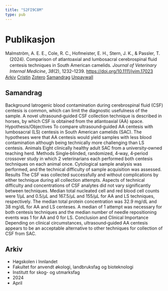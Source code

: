```yaml
---
title: "S2FI9C8M"
type: pub
---
```

<h1>Publikasjon</h1>
<article id="csl-bib-container-S2FI9C8M" class="csl-bib-container">
  <div class="csl-bib-body" style="line-height: 1.35; padding-left: 1em; text-indent:-1em;">
  <div class="csl-entry">Malmstr&#xF6;m, A. E. E., Cole, R. C., Hofmeister, E. H., Stern, J. K., &amp; Passler, T. (2024). Comparison of atlantoaxial and lumbosacral cerebrospinal fluid centesis techniques in South American camelids. <i>Journal of Veterinary Internal Medicine</i>, <i>38</i>(2), 1232&#x2013;1239. <a href="https://doi.org/10.1111/jvim.17023">https://doi.org/10.1111/jvim.17023</a></div>
</div>
  <div class="csl-bib-buttons">
    <a href="#taxonomy-article-S2FI9C8M" class="csl-bib-button">Arkiv</a>
    <a href="https://app.cristin.no/results/show.jsf?id=2258874" alt="Cristin URL" class="csl-bib-button">Cristin</a>
    <a href="http://zotero.org/groups/5402882/items/S2FI9C8M" alt="Zotero URL" class="csl-bib-button">Zotero</a>
    <a href="#abstract-article-S2FI9C8M" class="csl-bib-button">Samandrag</a>
    <a href="https://onlinelibrary.wiley.com/doi/pdfdirect/10.1111/jvim.17023" class="csl-bib-button">Unpaywall</a>
  </div>
  <div id="csl-bib-meta-container-S2FI9C8M"></div>
</article>
<div id="csl-bib-meta-S2FI9C8M" class="csl-bib-meta">
  <article id="abstract-article-S2FI9C8M" class="abstract-article">
    <h1>Samandrag</h1>
    Background Iatrogenic blood contamination during cerebrospinal fluid (CSF) centesis is common, which can limit the diagnostic usefulness of the sample. A novel ultrasound‐guided CSF collection technique is described in horses, by which CSF is obtained from the atlantoaxial (AA) space. Hypothesis/Objectives To compare ultrasound‐guided AA centesis with lumbosacral (LS) centesis in South American camelids (SAC). The hypotheses were that AA centesis would yield samples with less blood contamination although being technically more challenging than LS centesis. Animals Eight clinically healthy adult SAC from a university‐owned teaching herd. Methods Single‐blinded, randomized, 4‐way, 4‐period crossover study in which 2 veterinarians each performed both centesis techniques on each animal once. Cytological sample analysis was performed, and the technical difficulty of sample acquisition was assessed. Results The CSF was collected successfully and without complications by either technique during all collection attempts. Aspects of technical difficulty and concentrations of CSF analytes did not vary significantly between techniques. Median total nucleated cell and red blood cell counts were 1/μL and 0.5/μL and 167.5/μL and 155/μL for AA and LS techniques, respectively. The median total protein concentration was 32.9 mg/dL and 38 mg/dL for AA and LS centeses. A median of 1 attempt was necessary for both centesis techniques and the median number of needle repositioning events was 1 for AA and 0 for LS. Conclusion and Clinical Importance Depending on clinical circumstances, ultrasound‐guided AA centesis appears to be an acceptable alternative to other techniques for collection of CSF from SAC.
  </article>
  <article id="taxonomy-article-S2FI9C8M" class="taxonomy-article">
    <h1>Arkiv</h1>
    <ul>
      <li>Høgskolen i Innlandet</li>
      <li>Fakultet for anvendt økologi, landbruksfag og bioteknologi</li>
      <li>Institutt for skog- og utmarksfag</li>
      <li>2024</li>
      <li>April</li>
    </ul>
  </article>
</div>
